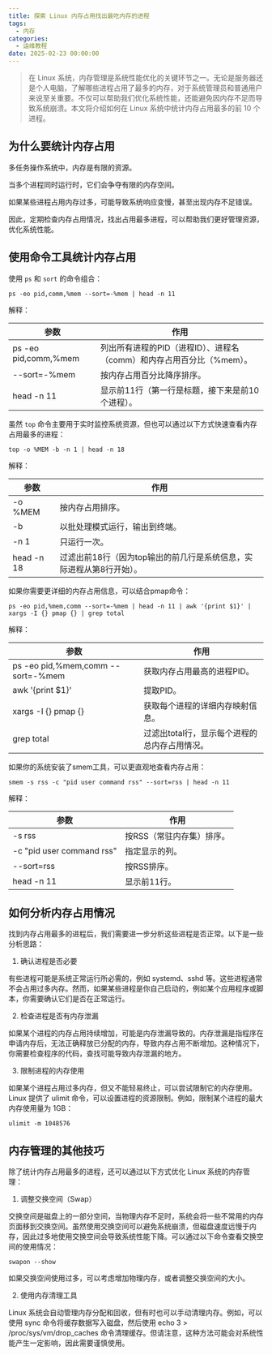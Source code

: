 ```yaml
---
title: 探索 Linux 内存占用找出最吃内存的进程
tags:
  - 内存
categories:
  - 运维教程
date: 2025-02-23 00:00:00
---
```


> 在 Linux 系统，内存管理是系统性能优化的关键环节之一。无论是服务器还是个人电脑，了解哪些进程占用了最多的内存，对于系统管理员和普通用户来说至关重要。不仅可以帮助我们优化系统性能，还能避免因内存不足而导致系统崩溃。本文将介绍如何在 Linux 系统中统计内存占用最多的前 10 个进程。

<!-- more -->

## 为什么要统计内存占用

多任务操作系统中，内存是有限的资源。

当多个进程同时运行时，它们会争夺有限的内存空间。

如果某些进程占用内存过多，可能导致系统响应变慢，甚至出现内存不足错误。

因此，定期检查内存占用情况，找出占用最多进程，可以帮助我们更好管理资源，优化系统性能。

## 使用命令工具统计内存占用

使用 `ps` 和 `sort` 的命令组合：

```
ps -eo pid,comm,%mem --sort=-%mem | head -n 11
```

解释：

| 参数 | 作用 |
| - | - |
| ps -eo pid,comm,%mem | 列出所有进程的PID（进程ID）、进程名（comm）和内存占用百分比（%mem）。 |
| --sort=-%mem | 按内存占用百分比降序排序。 |
| head -n 11 | 显示前11行（第一行是标题，接下来是前10个进程）。 |

虽然 `top` 命令主要用于实时监控系统资源，但也可以通过以下方式快速查看内存占用最多的进程：

```
top -o %MEM -b -n 1 | head -n 18
```

解释：

| 参数 | 作用 |
| - | - |
| -o %MEM | 按内存占用排序。 |
| -b | 以批处理模式运行，输出到终端。 |
| -n 1 | 只运行一次。 |
| head -n 18 | 过滤出前18行（因为top输出的前几行是系统信息，实际进程从第8行开始）。 |

如果你需要更详细的内存占用信息，可以结合pmap命令：

```
ps -eo pid,%mem,comm --sort=-%mem | head -n 11 | awk '{print $1}' | xargs -I {} pmap {} | grep total
```

解释：

| 参数 | 作用 |
| - | - |
| ps -eo pid,%mem,comm --sort=-%mem | 获取内存占用最高的进程PID。 |
| awk '{print $1}' | 提取PID。 |
| xargs -I {} pmap {} | 获取每个进程的详细内存映射信息。 |
| grep total | 过滤出total行，显示每个进程的总内存占用情况。 |

如果你的系统安装了smem工具，可以更直观地查看内存占用：

```
smem -s rss -c "pid user command rss" --sort=rss | head -n 11
```

解释：

| 参数 | 作用 |
| - | - |
| -s rss | 按RSS（常驻内存集）排序。 |
| -c "pid user command rss" | 指定显示的列。 |
| --sort=rss | 按RSS排序。 |
| head -n 11 | 显示前11行。 |

## 如何分析内存占用情况

找到内存占用最多的进程后，我们需要进一步分析这些进程是否正常。以下是一些分析思路：

1. 确认进程是否必要

有些进程可能是系统正常运行所必需的，例如 systemd、sshd 等。这些进程通常不会占用过多内存。然而，如果某些进程是你自己启动的，例如某个应用程序或脚本，你需要确认它们是否在正常运行。

2. 检查进程是否有内存泄漏

如果某个进程的内存占用持续增加，可能是内存泄漏导致的。内存泄漏是指程序在申请内存后，无法正确释放已分配的内存，导致内存占用不断增加。这种情况下，你需要检查程序的代码，查找可能导致内存泄漏的地方。

3. 限制进程的内存使用

如果某个进程占用过多内存，但又不能轻易终止，可以尝试限制它的内存使用。Linux 提供了 ulimit 命令，可以设置进程的资源限制。例如，限制某个进程的最大内存使用量为 1GB：

```
ulimit -m 1048576
```

## 内存管理的其他技巧

除了统计内存占用最多的进程，还可以通过以下方式优化 Linux 系统的内存管理：

1. 调整交换空间（Swap）

交换空间是磁盘上的一部分空间，当物理内存不足时，系统会将一些不常用的内存页面移到交换空间。虽然使用交换空间可以避免系统崩溃，但磁盘速度远慢于内存，因此过多地使用交换空间会导致系统性能下降。可以通过以下命令查看交换空间的使用情况：

```
swapon --show
```

如果交换空间使用过多，可以考虑增加物理内存，或者调整交换空间的大小。

2. 使用内存清理工具

Linux 系统会自动管理内存分配和回收，但有时也可以手动清理内存。例如，可以使用 sync 命令将缓存数据写入磁盘，然后使用 echo 3 > /proc/sys/vm/drop_caches 命令清理缓存。但请注意，这种方法可能会对系统性能产生一定影响，因此需要谨慎使用。